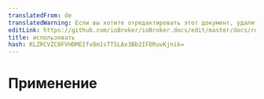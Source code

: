 ```yaml
---
translatedFrom: de
translatedWarning: Если вы хотите отредактировать этот документ, удалите поле «translationFrom», в противном случае этот документ будет снова автоматически переведен
editLink: https://github.com/ioBroker/ioBroker.docs/edit/master/docs/ru/faq/_020_usage/README.md
title: использовать
hash: KLZRCVZC0FVHDMEIfv8m1sTTSLAx3Bb2IFDRuvKjnik=
---
```

# Применение